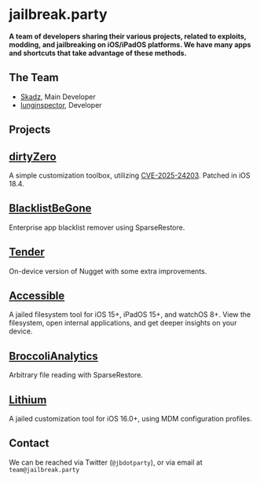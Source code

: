 # jailbreak.party
**A team of developers sharing their various projects, related to exploits, modding, and jailbreaking on iOS/iPadOS platforms. We have many apps and shortcuts that take advantage of these methods.**

## The Team 
- [Skadz](https://github.com/skadz108), Main Developer
- [lunginspector](https://github.com/lunginspector), Developer

## Projects
## [dirtyZero](<https://github.com/jailbreakdotparty/dirtyZer>)
A simple customization toolbox, utilizing [CVE-2025-24203](<https://project-zero.issues.chromium.org/issues/391518636>). Patched in iOS 18.4. 

## [BlacklistBeGone](<https://github.com/jailbreakdotparty/BlacklistBeGone>)
Enterprise app blacklist remover using SparseRestore.

## [Tender](<https://github.com/lunginspector/Nugget-Mobile-Revamped>)
On-device version of Nugget with some extra improvements.

## [Accessible](<https://github.com/lunginspector/Accessible>)
A jailed filesystem tool for iOS 15+, iPadOS 15+, and watchOS 8+. View the filesystem, open internal applications, and get deeper insights on your device.

## [BroccoliAnalytics](<https://github.com/jailbreakdotparty/BroccoliAnalytics>)
Arbitrary file reading with SparseRestore.

## [Lithium](<https://github.com/lunginspector/Lithium>)
A jailed customization tool for iOS 16.0+, using MDM configuration profiles.

## Contact
We can be reached via Twitter (`@jbdotparty`), or via email at `team@jailbreak.party`
